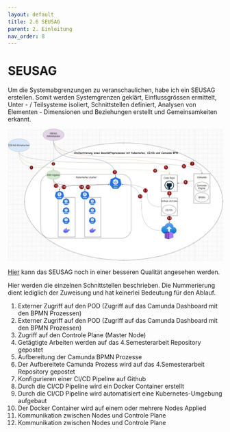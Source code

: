 ```yaml
---
layout: default
title: 2.6 SEUSAG
parent: 2. Einleitung
nav_order: 8
---
```


# SEUSAG

Um die Systemabgrenzungen zu veranschaulichen, habe ich ein SEUSAG erstellen. Somit werden Systemgrenzen geklärt, Einflussgrössen ermittelt, Unter - / Teilsysteme isoliert, Schnittstellen definiert, Analysen von Elementen - Dimensionen und Beziehungen erstellt und Gemeinsamkeiten erkannt.

![SEUSAG](../ressources/bilder/4_Semester_SEUSAG_Nummeriertv2.jpg)

[Hier](https://1drv.ms/i/c/77fe47fd6cd90d40/Ee-fHt-sSHNGgnZ7JjpeoX8BcOM6dRM1q4U2HSibWNqGqw?e=VP0ggf) kann das SEUSAG noch in einer besseren Qualität angesehen werden.

Hier werden die einzelnen Schnittstellen beschrieben. Die Nummerierung dient lediglich der Zuweisung und hat keinerlei Bedeutung für den Ablauf.

1. Externer Zugriff auf den POD (Zugriff auf das Camunda Dashboard mit den BPMN Prozessen)
2. Externer Zugriff auf den POD (Zugriff auf das Camunda Dashboard mit den BPMN Prozessen)
3. Zugriff auf den Controle Plane (Master Node)
4. Getägtigte Arbeiten werden auf das 4.Semesterarbeit Repository gepostet
5. Aufbereitung der Camunda BPMN Prozesse
6. Der Aufbereitete Camunda Prozess wird auf das 4.Semesterarbeit Repository gepostet
7. Konfigurieren einer CI/CD Pipeline auf Github
8. Durch die CI/CD Pipeline wird ein Docker Container erstellt
9. Durch die CI/CD Pipeline wird automatisiert eine Kubernetes-Umgebung aufgebaut
10. Der Docker Container wird auf einem oder mehrere Nodes Applied
11. Kommunikation zwischen Nodes und Controle Plane
12. Kommunikation zwischen Nodes und Controle Plane